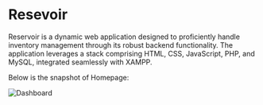 # Resevoir
Reservoir is a dynamic web application designed to proficiently handle inventory management through its robust backend functionality. The application leverages a stack comprising HTML, CSS, JavaScript, PHP, and MySQL, integrated seamlessly with XAMPP. 


Below is the snapshot of Homepage:

![Dashboard](https://github.com/rcbcalanoc/Inventory-Management-System-Web-App/assets/87407561/4c493111-a883-46ed-bf9c-01c85bedafe3)
